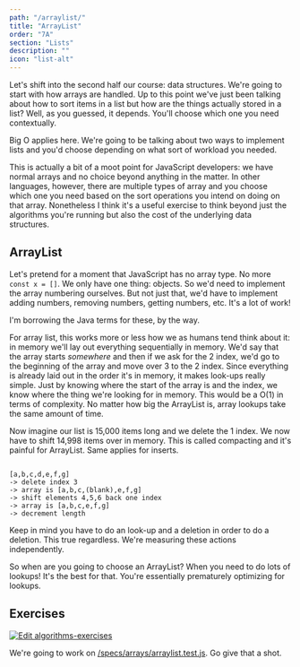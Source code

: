 ```yaml
---
path: "/arraylist/"
title: "ArrayList"
order: "7A"
section: "Lists"
description: ""
icon: "list-alt"
---
```


Let's shift into the second half our course: data structures. We're going to start with how arrays are handled. Up to this point we've just been talking about how to sort items in a list but how are the things actually stored in a list? Well, as you guessed, it depends. You'll choose which one you need contextually.

Big O applies here. We're going to be talking about two ways to implement lists and you'd choose depending on what sort of workload you needed.

This is actually a bit of a moot point for JavaScript developers: we have normal arrays and no choice beyond anything in the matter. In other languages, however, there are multiple types of array and you choose which one you need based on the sort operations you intend on doing on that array. Nonetheless I think it's a useful exercise to think beyond just the algorithms you're running but also the cost of the underlying data structures.

## ArrayList

Let's pretend for a moment that JavaScript has no array type. No more `const x = []`. We only have one thing: objects. So we'd need to implement the array numbering ourselves. But not just that, we'd have to implement adding numbers, removing numbers, getting numbers, etc. It's a lot of work!

I'm borrowing the Java terms for these, by the way.

For array list, this works more or less how we as humans tend think about it: in memory we'll lay out everything sequentially in memory. We'd say that the array starts _somewhere_ and then if we ask for the 2 index, we'd go to the beginning of the array and move over 3 to the 2 index. Since everything is already laid out in the order it's in memory, it makes look-ups really simple. Just by knowing where the start of the array is and the index, we know where the thing we're looking for in memory. This would be a O(1) in terms of complexity. No matter how big the ArrayList is, array lookups take the same amount of time.

Now imagine our list is 15,000 items long and we delete the 1 index. We now have to shift 14,998 items over in memory. This is called compacting and it's painful for ArrayList. Same applies for inserts.

```text

[a,b,c,d,e,f,g]
-> delete index 3
-> array is [a,b,c,(blank),e,f,g]
-> shift elements 4,5,6 back one index
-> array is [a,b,c,e,f,g]
-> decrement length
```

Keep in mind you have to do an look-up and a deletion in order to do a deletion. This true regardless. We're measuring these actions independently.

So when are you going to choose an ArrayList? When you need to do lots of lookups! It's the best for that. You're essentially prematurely optimizing for lookups.

## Exercises

[![Edit algorithms-exercises](https://codesandbox.io/static/img/play-codesandbox.svg)][sb]

We're going to work on [/specs/arrays/arraylist.test.js][gh]. Go give that a shot.

[gh]: https://github.com/btholt/algorithms-exercises/blob/main/specs/arrays/arraylist.test.js
[sb]: https://codesandbox.io/s/github/btholt/algorithms-exercises/tree/main?file=/specs/arrays/arraylist.test.js
